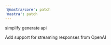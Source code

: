 ```yaml
---
'@mastra/core': patch
'mastra': patch
---
```


simplify generate api

Add support for streaming responses from OpenAI
